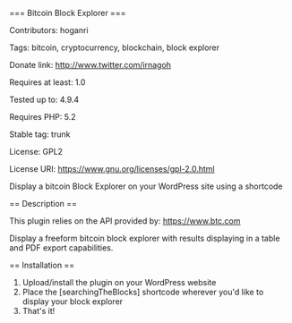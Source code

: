=== Bitcoin Block Explorer ===

Contributors: hoganri

Tags: bitcoin, cryptocurrency, blockchain, block explorer

Donate link: http://www.twitter.com/irnagoh

Requires at least: 1.0

Tested up to: 4.9.4

Requires PHP: 5.2

Stable tag: trunk

License: GPL2

License URI: https://www.gnu.org/licenses/gpl-2.0.html

Display a bitcoin Block Explorer on your WordPress site using a shortcode

== Description ==

This plugin relies on the API provided by: https://www.btc.com

Display a freeform bitcoin block explorer with results displaying in a table and PDF export capabilities.


== Installation ==
1. Upload/install the plugin on your WordPress website
2. Place the [searchingTheBlocks] shortcode wherever you\'d like to display your block explorer
3. That\'s it!
